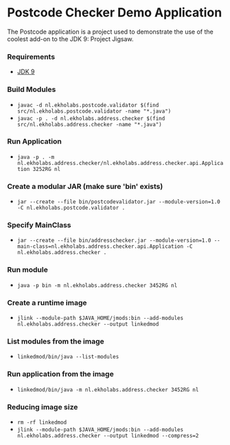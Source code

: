 # Postcode Checker Demo Application

The Postcode application is a project used to demonstrate the use of the coolest add-on to the JDK 9: Project Jigsaw.

### Requirements

  - [JDK 9](http://jdk.java.net/9/)

### Build Modules

  - ```javac -d nl.ekholabs.postcode.validator $(find src/nl.ekholabs.postcode.validator -name "*.java")```
  - ```javac -p . -d nl.ekholabs.address.checker $(find src/nl.ekholabs.address.checker -name "*.java")```

### Run Application

  - ```java -p . -m nl.ekholabs.address.checker/nl.ekholabs.address.checker.api.Application 3252RG nl```

### Create a modular JAR (make sure 'bin' exists)

  - ```jar --create --file bin/postcodevalidator.jar --module-version=1.0 -C nl.ekholabs.postcode.validator .```

### Specify MainClass

  - ```jar --create --file bin/addresschecker.jar --module-version=1.0 --main-class=nl.ekholabs.address.checker.api.Application -C nl.ekholabs.address.checker .```

### Run module

  - ```java -p bin -m nl.ekholabs.address.checker 3452RG nl```

### Create a runtime image

  - ```jlink --module-path $JAVA_HOME/jmods:bin --add-modules nl.ekholabs.address.checker --output linkedmod```

### List modules from the image

  - ```linkedmod/bin/java --list-modules```

### Run application from the image

  - ```linkedmod/bin/java -m nl.ekholabs.address.checker 3452RG nl```

### Reducing image size

  - ```rm -rf linkedmod```
  - ```jlink --module-path $JAVA_HOME/jmods:bin --add-modules nl.ekholabs.address.checker --output linkedmod --compress=2```
